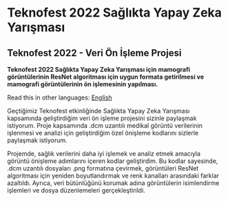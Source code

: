 # Teknofest 2022 Sağlıkta Yapay Zeka Yarışması

## Teknofest 2022 - Veri Ön İşleme Projesi

**Teknofest 2022 Sağlıkta Yapay Zeka Yarışması için mamografi görüntülerinin ResNet algoritması için uygun formata getirilmesi ve mamografi görüntülerinin ön işlemesinin yapılması.**

Read this in other languages: [English](https://github.com/erdemormann/teknofest-2022-ai-in-health-competition/blob/main/README.md)

Geçtiğimiz Teknofest etkinliğinde Sağlıkta Yapay Zeka Yarışması kapsamında geliştirdiğim veri ön işleme projesini sizinle paylaşmak istiyorum. Proje kapsamında .dcm uzantılı medikal görüntü verilerinin işlenmesi ve analizi için geliştirdiğim özel önişleme kodlarını sizlerle paylaşmak istiyorum.

Projemde, sağlık verilerini daha iyi işlemek ve analiz etmek amacıyla görüntü önişleme adımlarını içeren kodlar geliştirdim. 
Bu kodlar sayesinde, .dcm uzantılı dosyaları .png formatına çevirmek, görüntüleri ResNet algoritması için yeniden boyutlandırmak ve renk kanalları arasındaki farklar azaltıldı. Ayrıca, veri bütünlüğünü korumak adına görüntülerin isimlendirme işlemleri ve dosya düzenlemeleri gerçekleştirildi.
